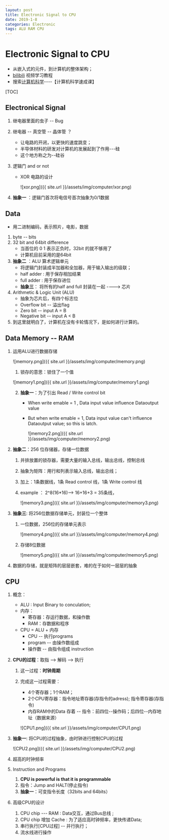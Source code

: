 ```yaml
---
layout: post
title: Electronic Signal to CPU
date: 2019-1-8
categories: Electronic
tags: ALU RAM CPU
---
```


# Electronic Signal to CPU

+ 从嵌入式的元件，到计算机的整体架构；
+ [bilibili](https://www.bilibili.com/)  视频学习教程
+ 搜索[计算机科学](https://search.bilibili.com/all?keyword=%E8%AE%A1%E7%AE%97%E6%9C%BA%E7%A7%91%E5%AD%A6&from_source=banner_search)----【计算机科学速成课】

[TOC]



## Electronical Signal

1. 继电器里面的虫子 -- Bug

2. 继电器 -- 真空管 -- 晶体管 ？

   + 让电路的开闭，以更快的速度跳变；
   + 半导体材料的研发对计算机的发展起到了作用---硅
   + 这个地方称之为--硅谷

3. 逻辑门 and or not

   + XOR 电路的设计

     ![xor.png]({{ site.url }}/assets/img/computer/xor.png)

4. **抽象一** ：逻辑门首次将电信号首次抽象为0/1数据

## Data

+ 用二进制编码，表示照片，电影，数据

1. byte -- bits
2. 32 bit and 64bit difference
   + 当首位的 0 1 表示正负时，32bit 的就不够用了
   + 计算机目前采用的是64bit
3. **抽象二** ：ALU 算术逻辑单元
   + 将逻辑门封装成半加器和全加器，用于输入输出的级联；
   +  half adder : 用于保存相加结果
   + full adder : 用于保存进位
   + **抽象三**： 将所有的half and full 封装在一起 ----> 芯片
4. Arithmetic & Logic Unit (ALU)
   + 抽象为芯片后，有四个标志位
   + Overflow bit  --  溢出flag
   + Zero bit  --  input  A = B
   + Negative bit  --  input  A < B
5. 到这里就明白了，计算机在没有卡轮情况下，是如何进行计算的。

## Data Memory -- RAM

1. 运用ALU进行数据存储

   ![memory.png]({{ site.url }}/assets/img/computer/memory.png)

   1. 锁存的意思：锁住了一个值

   ![memory1.png]({{ site.url }}/assets/img/computer/memory1.png)

   2. **抽象一**：为了引出 Read / Write control bit

      + When write emable = 1 ,  Data input value influence Dataoutput value

      + But when write emable = 1, Data input value can't influence Dataoutput value; so this is latch.

        ![memory2.png]({{ site.url }}/assets/img/computer/memory2.png)

2. **抽象二**：256 位存储器，存储一位数据

   1. 并排放置的锁存器，需要大量的输入总线，输出总线，控制总线

   2. 抽象为矩阵：用行和列表示输入总线，输出总线；

   3. 加上：1条数据线，1条 Read control 线，1条 Write control 线

   4. example ：  2^8(16*16)--> 16+16+3 = 35条线，

      ![memory3.png]({{ site.url }}/assets/img/computer/memory3.png)

3. **抽象三**: 将256位数据存储单元，封装位一个整体

   1. 一位数据，256位的存储单元表示

      ![memory4.png]({{ site.url }}/assets/img/computer/memory4.png)

   2. 存储8位数据

      ![memory5.png]({{ site.url }}/assets/img/computer/memory5.png)

4. 数据的存储，就是矩阵的层层嵌套，难的在于如何一层层的抽象

## CPU

1. 概念：

   + ALU : Input Binary to conculation;
   + 内存：
     + 寄存器：存运行数据，和操作数
     + RAM：存数据和程序
   + CPU = ALU + 内存
     + CPU -- 执行programs 
     + program -- 由操作数组成
     + 操作数 -- 由指令组成 instruction

2. **CPU的过程**：取指 --> 解码 --> 执行

   1. 这一过程：**时钟周期**

   2. 完成这一过程需要：

      + 4个寄存器；1个RAM；
      + 2个CPU寄存器：指令地址寄存器(存指令的adress); 指令寄存器(存指令)
      + 内存RAM中的Data 存着 -- 指令：前四位--操作码；后四位--内存地址（数据来源）

      ![CPU1.png]({{ site.url }}/assets/img/computer/CPU1.png)

3. **抽象一**: 将CPU的过程抽象，由时钟进行控制CPU的过程

   ![CPU2.png]({{ site.url }}/assets/img/computer/CPU2.png)

4. 超高的时钟频率

5. Instruction and Programs
   1. **CPU is powerful is that it is programmable**
   2. 指令：Jump and HALT(停止指令)
   3. **抽象一**：可变指令长度（32bits and 64bits）

6. 高级CPU的设计

   1. CPU chip  --- RAM  : Data交互，通过Bus总线 ;
   2. CPU chip 增加 Cache : 为了适应高时钟频率，更快传递Data;
   3. 串行执行[CPU过程] -- 并行执行；
   4. 流水线进行操作